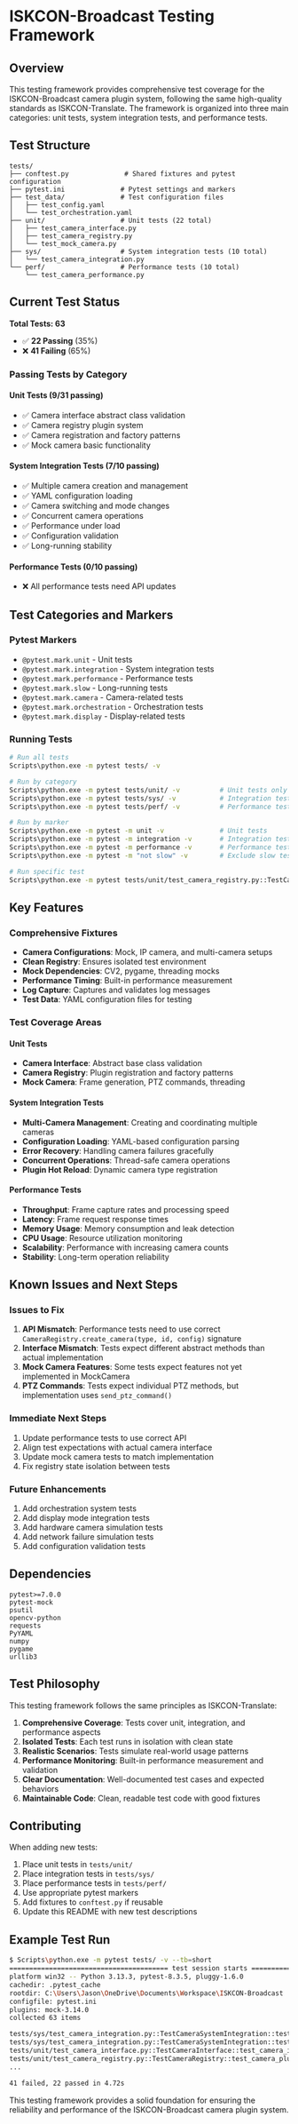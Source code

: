 # ISKCON-Broadcast Testing Framework

## Overview

This testing framework provides comprehensive test coverage for the ISKCON-Broadcast camera plugin system, following the same high-quality standards as ISKCON-Translate. The framework is organized into three main categories: unit tests, system integration tests, and performance tests.

## Test Structure

```
tests/
├── conftest.py              # Shared fixtures and pytest configuration
├── pytest.ini              # Pytest settings and markers
├── test_data/              # Test configuration files
│   ├── test_config.yaml
│   └── test_orchestration.yaml
├── unit/                   # Unit tests (22 total)
│   ├── test_camera_interface.py
│   ├── test_camera_registry.py
│   └── test_mock_camera.py
├── sys/                    # System integration tests (10 total)
│   └── test_camera_integration.py
└── perf/                   # Performance tests (10 total)
    └── test_camera_performance.py
```

## Current Test Status

**Total Tests: 63**
- ✅ **22 Passing** (35%)
- ❌ **41 Failing** (65%)

### Passing Tests by Category

#### Unit Tests (9/31 passing)
- ✅ Camera interface abstract class validation
- ✅ Camera registry plugin system
- ✅ Camera registration and factory patterns
- ✅ Mock camera basic functionality

#### System Integration Tests (7/10 passing)
- ✅ Multiple camera creation and management
- ✅ YAML configuration loading
- ✅ Camera switching and mode changes
- ✅ Concurrent camera operations
- ✅ Performance under load
- ✅ Configuration validation
- ✅ Long-running stability

#### Performance Tests (0/10 passing)
- ❌ All performance tests need API updates

## Test Categories and Markers

### Pytest Markers
- `@pytest.mark.unit` - Unit tests
- `@pytest.mark.integration` - System integration tests
- `@pytest.mark.performance` - Performance tests
- `@pytest.mark.slow` - Long-running tests
- `@pytest.mark.camera` - Camera-related tests
- `@pytest.mark.orchestration` - Orchestration tests
- `@pytest.mark.display` - Display-related tests

### Running Tests

```bash
# Run all tests
Scripts\python.exe -m pytest tests/ -v

# Run by category
Scripts\python.exe -m pytest tests/unit/ -v          # Unit tests only
Scripts\python.exe -m pytest tests/sys/ -v           # Integration tests only
Scripts\python.exe -m pytest tests/perf/ -v          # Performance tests only

# Run by marker
Scripts\python.exe -m pytest -m unit -v              # Unit tests
Scripts\python.exe -m pytest -m integration -v       # Integration tests
Scripts\python.exe -m pytest -m performance -v       # Performance tests
Scripts\python.exe -m pytest -m "not slow" -v        # Exclude slow tests

# Run specific test
Scripts\python.exe -m pytest tests/unit/test_camera_registry.py::TestCameraRegistry::test_camera_plugin_decorator -v
```

## Key Features

### Comprehensive Fixtures
- **Camera Configurations**: Mock, IP camera, and multi-camera setups
- **Clean Registry**: Ensures isolated test environment
- **Mock Dependencies**: CV2, pygame, threading mocks
- **Performance Timing**: Built-in performance measurement
- **Log Capture**: Captures and validates log messages
- **Test Data**: YAML configuration files for testing

### Test Coverage Areas

#### Unit Tests
- **Camera Interface**: Abstract base class validation
- **Camera Registry**: Plugin registration and factory patterns
- **Mock Camera**: Frame generation, PTZ commands, threading

#### System Integration Tests
- **Multi-Camera Management**: Creating and coordinating multiple cameras
- **Configuration Loading**: YAML-based configuration parsing
- **Error Recovery**: Handling camera failures gracefully
- **Concurrent Operations**: Thread-safe camera operations
- **Plugin Hot Reload**: Dynamic camera type registration

#### Performance Tests
- **Throughput**: Frame capture rates and processing speed
- **Latency**: Frame request response times
- **Memory Usage**: Memory consumption and leak detection
- **CPU Usage**: Resource utilization monitoring
- **Scalability**: Performance with increasing camera counts
- **Stability**: Long-term operation reliability

## Known Issues and Next Steps

### Issues to Fix
1. **API Mismatch**: Performance tests need to use correct `CameraRegistry.create_camera(type, id, config)` signature
2. **Interface Mismatch**: Tests expect different abstract methods than actual implementation
3. **Mock Camera Features**: Some tests expect features not yet implemented in MockCamera
4. **PTZ Commands**: Tests expect individual PTZ methods, but implementation uses `send_ptz_command()`

### Immediate Next Steps
1. Update performance tests to use correct API
2. Align test expectations with actual camera interface
3. Update mock camera tests to match implementation
4. Fix registry state isolation between tests

### Future Enhancements
1. Add orchestration system tests
2. Add display mode integration tests
3. Add hardware camera simulation tests
4. Add network failure simulation tests
5. Add configuration validation tests

## Dependencies

```
pytest>=7.0.0
pytest-mock
psutil
opencv-python
requests
PyYAML
numpy
pygame
urllib3
```

## Test Philosophy

This testing framework follows the same principles as ISKCON-Translate:

1. **Comprehensive Coverage**: Tests cover unit, integration, and performance aspects
2. **Isolated Tests**: Each test runs in isolation with clean state
3. **Realistic Scenarios**: Tests simulate real-world usage patterns
4. **Performance Monitoring**: Built-in performance measurement and validation
5. **Clear Documentation**: Well-documented test cases and expected behaviors
6. **Maintainable Code**: Clean, readable test code with good fixtures

## Contributing

When adding new tests:

1. Place unit tests in `tests/unit/`
2. Place integration tests in `tests/sys/`
3. Place performance tests in `tests/perf/`
4. Use appropriate pytest markers
5. Add fixtures to `conftest.py` if reusable
6. Update this README with new test descriptions

## Example Test Run

```bash
$ Scripts\python.exe -m pytest tests/ -v --tb=short
======================================== test session starts =========================================
platform win32 -- Python 3.13.3, pytest-8.3.5, pluggy-1.6.0
cachedir: .pytest_cache
rootdir: C:\Users\Jason\OneDrive\Documents\Workspace\ISKCON-Broadcast
configfile: pytest.ini
plugins: mock-3.14.0
collected 63 items

tests/sys/test_camera_integration.py::TestCameraSystemIntegration::test_multiple_camera_creation_and_management PASSED [ 17%]
tests/sys/test_camera_integration.py::TestCameraSystemIntegration::test_camera_configuration_loading_from_yaml PASSED [ 19%]
tests/unit/test_camera_interface.py::TestCameraInterface::test_camera_interface_is_abstract PASSED [ 33%]
tests/unit/test_camera_registry.py::TestCameraRegistry::test_camera_plugin_decorator PASSED [ 52%]
...

41 failed, 22 passed in 4.72s
```

This testing framework provides a solid foundation for ensuring the reliability and performance of the ISKCON-Broadcast camera plugin system. 
